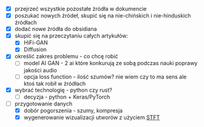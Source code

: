 - [x] przejrzeć wszystkie pozostałe źródła w dokumencie
- [x] poszukać nowych źródeł, skupić się na nie-chińskich i nie-hinduskich źródłach
- [x] dodać nowe źródła do obsidiana
- [x] skupić się na przeczytaniu całych artykułów:
	- [x] HiFi-GAN
	- [x] Diffusion
- [x] określić zakres problemu - co chcę robić
	- [ ] model AI GAN - 2 ai które konkurują ze sobą podczas nauki poprawy jakości audio
	- [ ] opcja loss function - ilość szumów? nie wiem czy to ma sens ale ktoś tak robił w źródłach
- [x] wybrać technologię - python czy rust?
	- [ ] decyzja - python + Keras/PyTorch
- [ ] przygotowanie danych
	- [x] dobór pogorszenia - szumy, kompresja
	- [x] wygenerowanie wizualizacji utworów z użyciem [STFT](https://en.wikipedia.org/wiki/Short-time_Fourier_transform)